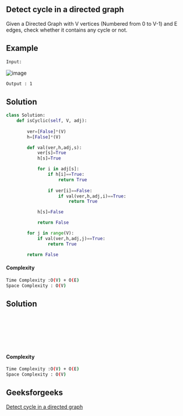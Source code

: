 ## Detect cycle in a directed graph
Given a Directed Graph with V vertices (Numbered from 0 to V-1) and E edges, check whether it contains any cycle or not.

## Example 

```bash
Input:
```
![image](https://user-images.githubusercontent.com/94613732/203939886-2e7f7876-867b-434c-aa09-ff405647c0ec.png)


```bash
Output : 1

```

## Solution 

```python
class Solution:
    def isCyclic(self, V, adj):
        
        ver=[False]*(V)
        h=[False]*(V)

        def val(ver,h,adj,s):
            ver[s]=True
            h[s]=True

            for i in adj[s]:
                if h[i]==True:
                    return True
                    
                if ver[i]==False:
                    if val(ver,h,adj,i)==True:
                        return True

            h[s]=False

            return False

        for j in range(V):
            if val(ver,h,adj,j)==True:
                return True

        return False
 ```
#### Complexity
```bash
Time Complexity :O(V) + O(E)
Space Complexity : O(V)
```
## Solution 

```python


     

        
        

 ```
#### Complexity
```bash
Time Complexity :O(V) + O(E)
Space Complexity : O(V)
```
## Geeksforgeeks
[Detect cycle in a directed graph](https://practice.geeksforgeeks.org/problems/detect-cycle-in-a-directed-graph/1?page=1&difficulty[]=0&difficulty[]=1&category[]=Graph&sortBy=submissions)
